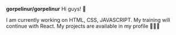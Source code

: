 
**gorpelinur/gorpelinur** 
Hi guys! 👋

I am currently working on HTML, CSS, JAVASCRIPT.
My training will continue with React. 
My projects are available in my profile 👩🏻‍💻
